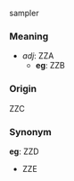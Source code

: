 sampler
### Meaning
+ _adj_: ZZA
    + __eg__: ZZB

### Origin

ZZC

### Synonym

__eg__: ZZD

+ ZZE



